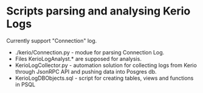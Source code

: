 # Scripts parsing and analysing Kerio Logs
Currently support "Connection" log.
- ./kerio/Connection.py - modue for parsing Connection Log.
- Files KerioLogAnalyst.* are supposed for analysis.
- KerioLogCollector.py - automation solution for collecting logs from Kerio through JsonRPC API and pushing data into Posgres db.
- KerioLogDBObjects.sql - script for creating tables, views and functions in PSQL
